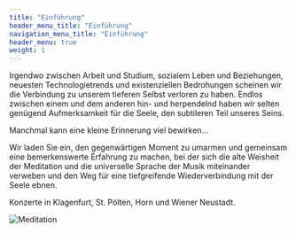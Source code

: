 ```yaml
---
title: "Einführung"
header_menu_title: "Einführung"
navigation_menu_title: "Einführung"
header_menu: true
weight: 1
---
```


Irgendwo zwischen Arbeit und Studium, sozialem Leben und Beziehungen, neuesten Technologietrends und existenziellen Bedrohungen scheinen
wir die Verbindung zu unserem tieferen Selbst verloren zu haben. Endlos zwischen einem und dem anderen hin- und herpendelnd haben wir
selten genügend Aufmerksamkeit für die Seele, den subtileren Teil unseres Seins.

Manchmal kann eine kleine Erinnerung viel bewirken...

Wir laden Sie ein, den gegenwärtigen Moment zu umarmen und gemeinsam eine bemerkenswerte Erfahrung zu machen, bei der sich die alte Weisheit
der Meditation und die universelle Sprache der Musik miteinander verweben und den Weg für eine tiefgreifende Wiederverbindung mit der Seele ebnen.

Konzerte in Klagenfurt, St. Pölten, Horn und Wiener Neustadt.

![Meditation](images/col-1.png)
